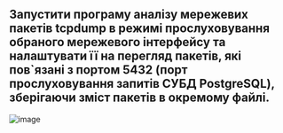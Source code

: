 ## Запустити програму аналізу мережевих пакетів tcpdump в режимі прослуховування обраного мережевого інтерфейсу та налаштувати її на перегляд пакетів, які пов`язані з портом 5432 (порт прослуховування запитів СУБД PostgreSQL), зберігаючи зміст пакетів в окремому файлі.

![image](https://user-images.githubusercontent.com/55044802/208654316-fbc951f7-6102-4894-a0e0-e14f14a32d79.png)
